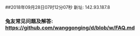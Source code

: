 ##2018年09月28日07时12分07秒 新址: 142.93.187.8
### 兔友常见问题及解答: https://github.com/wanggonging/d/blob/w/FAQ.md
